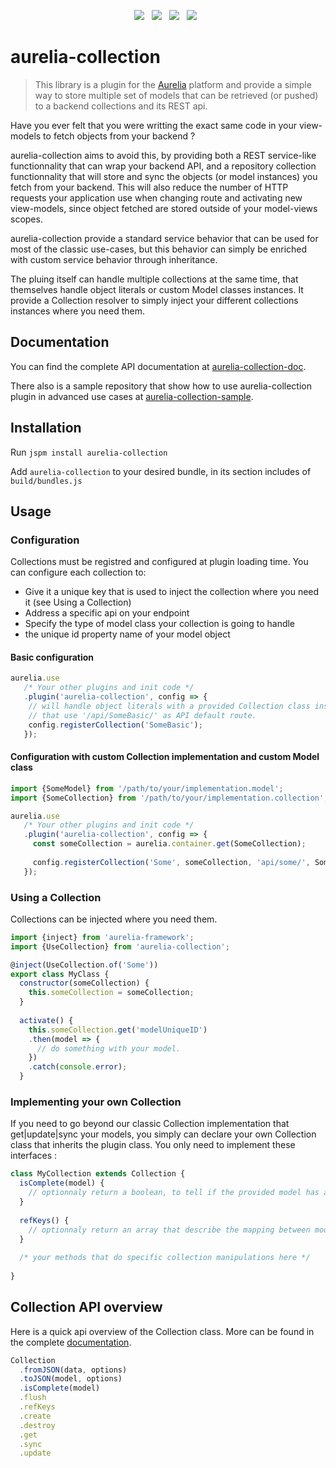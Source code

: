 <p align="center">
    <a href="https://travis-ci.org/atomictech/aurelia-collection" align="center"><img src="https://travis-ci.org/atomictech/aurelia-collection.svg?branch=master"></a>&nbsp;&nbsp;
    <a href="https://coveralls.io/github/atomictech/aurelia-collection?branch=master"><img src="https://coveralls.io/repos/github/atomictech/aurelia-collection/badge.svg?branch=master"></a>&nbsp;&nbsp;
    <a href="https://www.npmjs.com/package/aurelia-collection"><img src="https://img.shields.io/npm/v/aurelia-collection.svg"></a>&nbsp;&nbsp;
    <a href="https://raw.githubusercontent.com/atomictech/aurelia-collection/master/LICENSE" alt="License"><img src="https://img.shields.io/badge/license-MIT-blue.svg"></a>&nbsp;&nbsp;
</p>

# aurelia-collection

> This library is a plugin for the [Aurelia](http://www.aurelia.io/) platform and provide a simple way to store multiple set of models that can be retrieved (or pushed) to a backend collections and its REST api.

Have you ever felt that you were writting the exact same code in your view-models to fetch objects from your backend ?

aurelia-collection aims to avoid this, by providing both a REST service-like functionnality that can wrap your backend API, and a repository collection functionnality that will store and sync the objects (or model instances) you fetch from your backend. This will also reduce the number of HTTP requests your application use when changing route and activating new view-models, since object fetched are stored outside of your model-views scopes.

aurelia-collection provide a standard service behavior that can be used for most of the classic use-cases, but this behavior can simply be enriched with custom service behavior through inheritance.

The pluing itself can handle multiple collections at the same time, that themselves handle object literals or custom Model classes instances. It provide a Collection resolver to simply inject your different collections instances where you need them.

## Documentation

You can find the complete API documentation at [aurelia-collection-doc](https://aurelia-collection.readme.io).

There also is a sample repository that show how to use aurelia-collection plugin in advanced use cases at [aurelia-collection-sample](http://github.com/atomictech/aurelia-collection-sample/).

## Installation

Run `jspm install aurelia-collection`

Add `aurelia-collection` to your desired bundle, in its section includes of `build/bundles.js`

## Usage

### Configuration

Collections must be registred and configured at plugin loading time. 
You can configure each collection to:
* Give it a unique key that is used to inject the collection where you need it (see Using a Collection)
* Address a specific api on your endpoint
* Specify the type of model class your collection is going to handle
* the unique id property name of your model object

#### Basic configuration

```js
aurelia.use
   /* Your other plugins and init code */
   .plugin('aurelia-collection', config => {
    // will handle object literals with a provided Collection class instance, 
    // that use '/api/SomeBasic/' as API default route.
    config.registerCollection('SomeBasic');
   });
```

#### Configuration with custom Collection implementation and custom Model class

```js
import {SomeModel} from '/path/to/your/implementation.model';
import {SomeCollection} from '/path/to/your/implementation.collection';

aurelia.use
   /* Your other plugins and init code */
   .plugin('aurelia-collection', config => {
     const someCollection = aurelia.container.get(SomeCollection);
     
     config.registerCollection('Some', someCollection, 'api/some/', SomeModel);
   });
```

### Using a Collection

Collections can be injected where you need them.

```js
import {inject} from 'aurelia-framework';
import {UseCollection} from 'aurelia-collection';

@inject(UseCollection.of('Some'))
export class MyClass {
  constructor(someCollection) {
    this.someCollection = someCollection;
  }
  
  activate() {
    this.someCollection.get('modelUniqueID')
    .then(model => {
      // do something with your model.
    })
    .catch(console.error);
  }
```

### Implementing your own Collection

If you need to go beyond our classic Collection implementation that get|update|sync your models, you simply can declare your own Collection class that inherits the plugin class. You only need to implement these interfaces :

```js
class MyCollection extends Collection {
  isComplete(model) {
    // optionnaly return a boolean, to tell if the provided model has all its field populated.
  }
  
  refKeys() {
    // optionnaly return an array that describe the mapping between model backend attribute names and frontend attribute names.
  }
  
  /* your methods that do specific collection manipulations here */
  
}
```

## Collection API overview 

Here is a quick api overview of the Collection class. More can be found in the complete [documentation](https://aurelia-collection.readme.io).

```js
Collection
  .fromJSON(data, options)
  .toJSON(model, options)
  .isComplete(model)
  .flush
  .refKeys
  .create
  .destroy
  .get
  .sync
  .update
```
